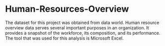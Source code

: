 # Human-Resources-Overview
The dataset for this project was obtained from data world. Human resource overview data serves several important purposes in an organization. It provides a snapshot of the workforce, its composition, and its performance. The tool that was used for this analysis is Microsoft Excel.  

